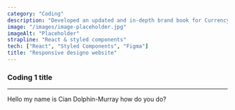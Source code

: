```yaml
---
category: "Coding"
description: "Developed an updated and in-depth brand book for CurrencyFair, to improve consistency across the brand as we began to scale and enter more countries."
image: "/images/image-placeholder.jpg"
imageAlt: "Placeholder"
strapline: "React & styled components"
tech: ["React", "Styled Components", "Figma"]
title: "Responsive designo website"
---
```


### Coding 1 title

---

Hello my name is Cian Dolphin-Murray how do you do?